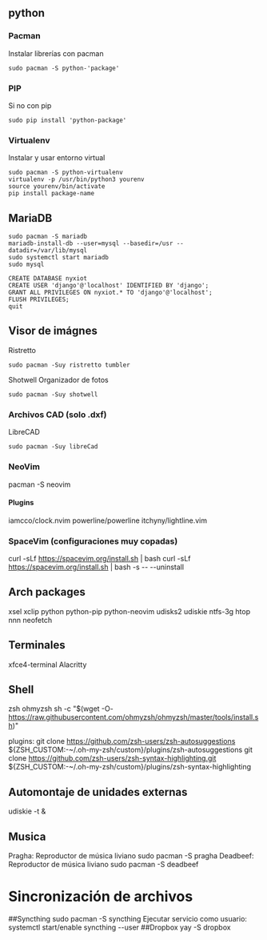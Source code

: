 ## python
### Pacman
Instalar librerías con pacman
```
sudo pacman -S python-'package'
```
### PIP
Si no con pip
```
sudo pip install 'python-package'
```
### Virtualenv
Instalar y usar entorno virtual
```
sudo pacman -S python-virtualenv
virtualenv -p /usr/bin/python3 yourenv
source yourenv/bin/activate
pip install package-name
```
## MariaDB
```
sudo pacman -S mariadb
mariadb-install-db --user=mysql --basedir=/usr --datadir=/var/lib/mysql
sudo systemctl start mariadb
sudo mysql
```
```
CREATE DATABASE nyxiot
CREATE USER 'django'@'localhost' IDENTIFIED BY 'django';
GRANT ALL PRIVILEGES ON nyxiot.* TO 'django'@'localhost';
FLUSH PRIVILEGES;
quit
```

## Visor de imágnes
Ristretto
```
sudo pacman -Suy ristretto tumbler
```
Shotwell
Organizador de fotos
```
sudo pacman -Suy shotwell
```


### Archivos CAD (solo .dxf)
LibreCAD
```
sudo pacman -Suy libreCad
```
### NeoVim
pacman -S neovim
#### Plugins
iamcco/clock.nvim
powerline/powerline
itchyny/lightline.vim


### SpaceVim (configuraciones muy copadas)
curl -sLf https://spacevim.org/install.sh | bash
curl -sLf https://spacevim.org/install.sh | bash -s -- --uninstall

## Arch packages
xsel xclip python python-pip python-neovim udisks2 udiskie ntfs-3g htop nnn neofetch
## Terminales
xfce4-terminal
Alacritty
## Shell
zsh
ohmyzsh
sh -c "$(wget -O- https://raw.githubusercontent.com/ohmyzsh/ohmyzsh/master/tools/install.sh)"

plugins:
git clone https://github.com/zsh-users/zsh-autosuggestions ${ZSH_CUSTOM:-~/.oh-my-zsh/custom}/plugins/zsh-autosuggestions
git clone https://github.com/zsh-users/zsh-syntax-highlighting.git ${ZSH_CUSTOM:-~/.oh-my-zsh/custom}/plugins/zsh-syntax-highlighting

## Automontaje de unidades externas
udiskie -t & 
## Musica
Pragha: Reproductor de música liviano
sudo pacman -S pragha
Deadbeef: Reproductor de música liviano
sudo pacman -S deadbeef


# Sincronización de archivos
##Syncthing
sudo pacman -S syncthing
Ejecutar servicio como usuario:
systemctl start/enable syncthing --user
##Dropbox
yay -S dropbox
